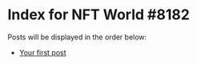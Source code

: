 # Index for NFT World #8182
Posts will be displayed in the order below:

- [Your first post](./001-first.md)

